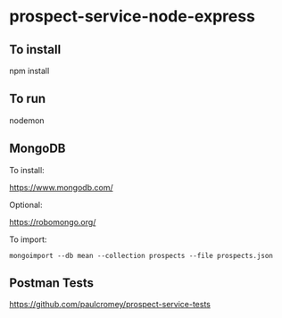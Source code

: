 # prospect-service-node-express

## To install

npm install

## To run

nodemon

## MongoDB

To install:

https://www.mongodb.com/

Optional:

https://robomongo.org/

To import:

`mongoimport --db mean --collection prospects --file prospects.json`

## Postman Tests

https://github.com/paulcromey/prospect-service-tests
